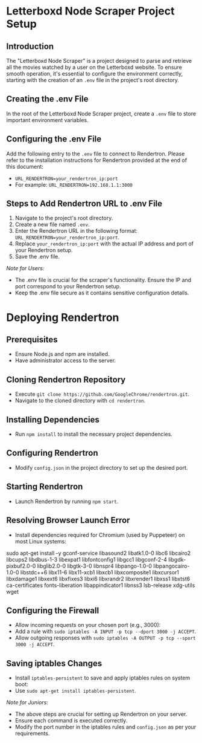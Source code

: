 # Letterboxd Node Scraper Project Setup

## Introduction
The "Letterboxd Node Scraper" is a project designed to parse and retrieve all the movies watched by a user on the Letterboxd website. To ensure smooth operation, it's essential to configure the environment correctly, starting with the creation of an `.env` file in the project's root directory.

## Creating the .env File
In the root of the Letterboxd Node Scraper project, create a `.env` file to store important environment variables.

## Configuring the .env File
Add the following entry to the `.env` file to connect to Rendertron. Please refer to the installation instructions for Rendertron provided at the end of this document:
- `URL_RENDERTRON=your_rendertron_ip:port`
- For example: `URL_RENDERTRON=192.168.1.1:3000`

## Steps to Add Rendertron URL to .env File
1. Navigate to the project's root directory.
2. Create a new file named `.env`.
3. Enter the Rendertron URL in the following format: `URL_RENDERTRON=your_rendertron_ip:port`.
4. Replace `your_rendertron_ip:port` with the actual IP address and port of your Rendertron setup.
5. Save the .env file.

_Note for Users:_
- The .env file is crucial for the scraper's functionality. Ensure the IP and port correspond to your Rendertron setup.
- Keep the .env file secure as it contains sensitive configuration details.

# Deploying Rendertron

## Prerequisites
- Ensure Node.js and npm are installed.
- Have administrator access to the server.

## Cloning Rendertron Repository
- Execute `git clone https://github.com/GoogleChrome/rendertron.git`.
- Navigate to the cloned directory with `cd rendertron`.

## Installing Dependencies
- Run `npm install` to install the necessary project dependencies.

## Configuring Rendertron
- Modify `config.json` in the project directory to set up the desired port.

## Starting Rendertron
- Launch Rendertron by running `npm start`.

## Resolving Browser Launch Error
- Install dependencies required for Chromium (used by Puppeteer) on most Linux systems:

sudo apt-get install -y gconf-service libasound2 libatk1.0-0 libc6 libcairo2 libcups2 libdbus-1-3 libexpat1 libfontconfig1 libgcc1 libgconf-2-4 libgdk-pixbuf2.0-0 libglib2.0-0 libgtk-3-0 libnspr4 libpango-1.0-0 libpangocairo-1.0-0 libstdc++6 libx11-6 libx11-xcb1 libxcb1 libxcomposite1 libxcursor1 libxdamage1 libxext6 libxfixes3 libxi6 libxrandr2 libxrender1 libxss1 libxtst6 ca-certificates fonts-liberation libappindicator1 libnss3 lsb-release xdg-utils wget


## Configuring the Firewall
- Allow incoming requests on your chosen port (e.g., 3000):
- Add a rule with `sudo iptables -A INPUT -p tcp --dport 3000 -j ACCEPT`.
- Allow outgoing responses with `sudo iptables -A OUTPUT -p tcp --sport 3000 -j ACCEPT`.

## Saving iptables Changes
- Install `iptables-persistent` to save and apply iptables rules on system boot:
- Use `sudo apt-get install iptables-persistent`.

_Note for Juniors:_
- The above steps are crucial for setting up Rendertron on your server.
- Ensure each command is executed correctly.
- Modify the port number in the iptables rules and `config.json` as per your requirements.
